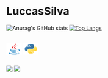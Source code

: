 # LuccasSilva
  
![Anurag's GitHub stats](https://github-readme-stats.vercel.app/api?username=LuccasSilvaDev&theme=dark&show_icons=true) [![Top Langs](https://github-readme-stats.vercel.app/api/top-langs/?username=LuccasSilvaDev&layout=compact&theme=dark)](https://github.com/LuccasSilvaDev/github-readme-stats)


<div style="display: inline_block"><br>
  <img align="center" alt="Luccas-VBA" height="30" width="40" src="https://raw.githubusercontent.com/devicons/devicon/master/icons/java/java-original.svg">
  <img align="center" alt="Luccas-Python" height="30" width="40" src="https://raw.githubusercontent.com/devicons/devicon/master/icons/python/python-original.svg">
</div>
  
  ##
 
<div> 
  <a href = "mailto:luccassilvadev@gmail.com"><img src="https://img.shields.io/badge/-Gmail-%23333?style=for-the-badge&logo=Gmail&logoColor=white" target="_blank"></a>
  <a href="https://www.linkedin.com/in/LuccasSilvaDev" target="_blank"><img src="https://img.shields.io/badge/-LinkedIn-%230077B5?style=for-the-badge&logo=linkedin&logoColor=white" target="_blank"></a>
</div>
